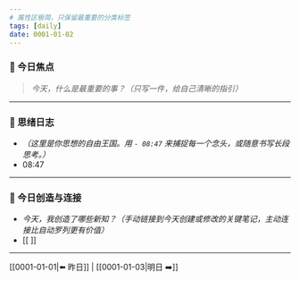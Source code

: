 ```yaml
---
# 属性区极简，只保留最重要的分类标签
tags: [daily]
date: 0001-01-02
---
```


### 🎯 今日焦点
> *今天，什么是最重要的事？（只写一件，给自己清晰的指引）*
> 

---
### 🌊 思绪日志
* *（这里是你思想的自由王国。用 `- 08:47` 来捕捉每一个念头，或随意书写长段思考。）*
* 08:47 

---
### 🌱 今日创造与连接
* *今天，我创造了哪些新知？（手动链接到今天创建或修改的关键笔记，主动连接比自动罗列更有价值）*
* [[ ]]

---
[[0001-01-01|⬅️ 昨日]] | [[0001-01-03|明日 ➡️]]
